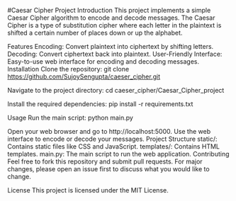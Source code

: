 #Caesar Cipher Project
Introduction
This project implements a simple Caesar Cipher algorithm to encode and decode messages. The Caesar Cipher is a type of substitution cipher where each letter in the plaintext is shifted a certain number of places down or up the alphabet.

Features
Encoding: Convert plaintext into ciphertext by shifting letters.
Decoding: Convert ciphertext back into plaintext.
User-Friendly Interface: Easy-to-use web interface for encoding and decoding messages.
Installation
Clone the repository:
git clone https://github.com/SujoySengupta/caeser_cipher.git

Navigate to the project directory:
cd caeser_cipher/Caesar_Cipher_project

Install the required dependencies:
pip install -r requirements.txt

Usage
Run the main script:
python main.py

Open your web browser and go to http://localhost:5000.
Use the web interface to encode or decode your messages.
Project Structure
static/: Contains static files like CSS and JavaScript.
templates/: Contains HTML templates.
main.py: The main script to run the web application.
Contributing
Feel free to fork this repository and submit pull requests. For major changes, please open an issue first to discuss what you would like to change.

License
This project is licensed under the MIT License.
